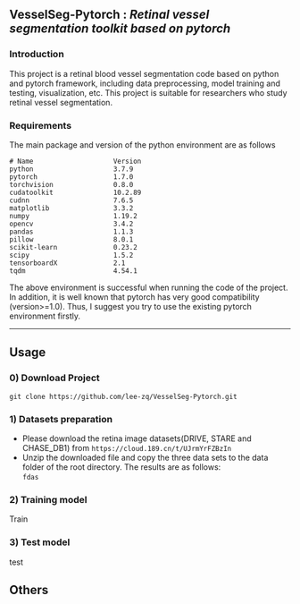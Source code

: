 ## __VesselSeg-Pytorch__ : _Retinal vessel segmentation toolkit based on pytorch_
### Introduction
This project is a retinal blood vessel segmentation code based on python and pytorch framework, including data preprocessing, model training and testing, visualization, etc. This project is suitable for researchers who study retinal vessel segmentation.

### Requirements  
The main package and version of the python environment are as follows
```
# Name                    Version         
python                    3.7.9                    
pytorch                   1.7.0         
torchvision               0.8.0         
cudatoolkit               10.2.89       
cudnn                     7.6.5           
matplotlib                3.3.2              
numpy                     1.19.2        
opencv                    3.4.2         
pandas                    1.1.3        
pillow                    8.0.1         
scikit-learn              0.23.2          
scipy                     1.5.2           
tensorboardX              2.1        
tqdm                      4.54.1             
```  
The above environment is successful when running the code of the project. In addition, it is well known that pytorch has very good compatibility (version>=1.0). Thus, I suggest you try to use the existing pytorch environment firstly.

---  
## Usage 
### 0) Download Project 
```git clone https://github.com/lee-zq/VesselSeg-Pytorch.git```  
### 1) Datasets preparation 
* Please download the retina image datasets(DRIVE, STARE and CHASE_DB1) from `https://cloud.189.cn/t/UJrmYrFZBzIn` 
* Unzip the downloaded file and copy the three data sets to the data folder of the root directory. The results are as follows:  
```fdas```

### 2) Training model
Train

### 3) Test model
test

## Others 